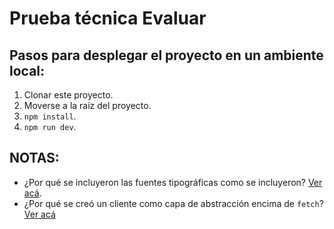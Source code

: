 # Prueba técnica Evaluar

## Pasos para desplegar el proyecto en un ambiente local:

1. Clonar este proyecto.
2. Moverse a la raíz del proyecto.
3. `npm install`.
4. `npm run dev`.

## NOTAS:

- ¿Por qué se incluyeron las fuentes tipográficas como se incluyeron? [Ver acá](https://v2.chakra-ui.com/community/recipes/using-fonts#option-1-install-with-npm).
- ¿Por qué se creó un cliente como capa de abstracción encima de `fetch`? [Ver acá](https://www.bennadel.com/blog/4179-building-an-api-client-with-the-fetch-api-in-javascript.htm)
